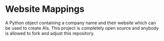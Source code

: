 # Website Mappings
A Python object containing a company name and their website which can be used to create AIs. This project is completely open source and anybody is allowed to fork and adjust this repository.
